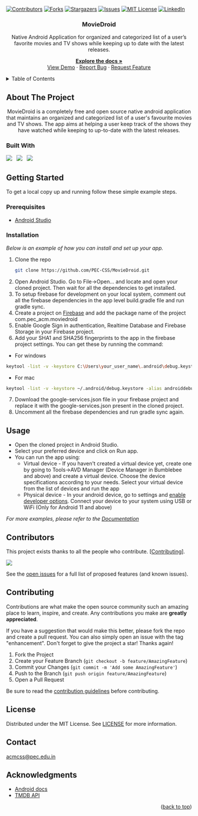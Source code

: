 <div id="top"></div>

<!-- PROJECT SHIELDS -->
[![Contributors][contributors-shield]][contributors-url]
[![Forks][forks-shield]][forks-url]
[![Stargazers][stars-shield]][stars-url]
[![Issues][issues-shield]][issues-url]
[![MIT License][license-shield]][license-url]
[![LinkedIn][linkedin-shield]][linkedin-url]

<!-- PROJECT LOGO -->
<div align="center">
  <h3 align="center">MovieDroid</h3>

  <p align="center">
    <p>Native Android Application for organized and categorized list of a user’s favorite movies and TV shows while keeping up to date with the latest releases.</p> 
    
  <a href="https://github.com/PEC-CSS/MovieDroid"><strong>Explore the docs »</strong></a>
    <br />
    <a href="https://github.com/PEC-CSS/MovieDroid">View Demo</a>
    ·
    <a href="https://github.com/PEC-CSS/MovieDroid/issues">Report Bug</a>
    ·
    <a href="https://github.com/PEC-CSS/MovieDroid/issues">Request Feature</a>
  </p>
</div>


<!-- TABLE OF CONTENTS -->
<details>
  <summary>Table of Contents</summary>
  <ol>
    <li>
        <a href="#about-the-project">About The Project</a>
        <ul>
          <li><a href="#built-with">Built With</a></li>
        </ul>
      </li>
      <li>
        <a href="#getting-started">Getting Started</a>
        <ul>
          <li><a href="#prerequisites">Prerequisites</a></li>
          <li><a href="#installation">Installation</a></li>
        </ul>
      </li>
      <li><a href="#usage">Usage</a></li>
<!--       <li><a href="#roadmap">Roadmap</a></li> -->
      <li><a href="#contributing">Contributing</a></li>
      <li><a href="#license">License</a></li>
      <li><a href="#contact">Contact</a></li>
      <li><a href="#acknowledgments">Acknowledgments</a></li>
  </ol>
</details>



<!-- ABOUT THE PROJECT -->
## About The Project

<p align='middle'>
  <!-- <img src='assets/loginScreen.gif' alt='Login Screen' width='200' />
  <img src='assets/stockScreenAndWatchlist.gif' alt='Stock Screen and Watchlist' width='200' />
  <img src='assets/aboutAndProfileScreen.gif' alt='About and Profile Screen' width='200' />
  <img src='assets/searchScreen.gif' alt='Search Screen' width='200' /> -->
  MovieDroid is a completely free and open source native android application that maintains an organized and categorized list of a user's favourite movies and TV shows. The app aims at helping a user keep track of the shows they have watched while keeping to up-to-date with the latest releases.
</p>


### Built With
<a href="https://www.java.com/en/"><img src="https://img.shields.io/badge/Java-ED8B00?style=for-the-badge&logo=java&logoColor=white"  ></a> &nbsp; 
<a href="https://kotlinlang.org/"><img src="https://img.shields.io/badge/Kotlin-0095D5?&style=for-the-badge&logo=kotlin&logoColor=white" /></a> &nbsp; 
<a href="https://firebase.google.com/"><img src="https://img.shields.io/badge/firebase-ffca28?style=for-the-badge&logo=firebase&logoColor=black" /></a>



<!-- GETTING STARTED -->
## Getting Started

To get a local copy up and running follow these simple example steps.

### Prerequisites

* [Android Studio](https://developer.android.com/studio)

### Installation

_Below is an example of how you can install and set up your app._

<!-- 1. Get a free API Key at [https://example.com](https://example.com) -->
1. Clone the repo
   ```sh
   git clone https://github.com/PEC-CSS/MovieDroid.git
   ```
2. Open Android Studio. Go to File->Open... and locate and open your cloned project. Then wait for all the dependencies to get installed.
3. To setup firebase for development on your local system, comment out all the firebase dependencies in the app level build.gradle file and run gradle sync.
4. Create a project on [Firebase](https://console.firebase.google.com/u/0/) and add the package name of the project com.pec_acm.moviedroid
5. Enable Google Sign in authentication, Realtime Database and Firebase Storage in your Firebase project.
6. Add your SHA1 and SHA256 fingerprints to the app in the firebase project settings. You can get these by running the command:
  - For windows
  ```sh
keytool -list -v -keystore C:\Users\your_user_name\.android\debug.keystore -alias androiddebugkey -storepass android -keypass android
```
  - For mac
  ```sh
keytool -list -v -keystore ~/.android/debug.keystore -alias androiddebugkey -storepass android -keypass android
```
7. Download the google-services.json file in your firebase project and replace it with the google-services.json present in the cloned project.
8. Uncomment all the firebase dependencies and run gradle sync again.
<!-- 4. Enter your API in `config.js`
   ```js
   const API_KEY = 'ENTER YOUR API';
   ``` -->


<!-- USAGE EXAMPLES -->
## Usage

- Open the cloned project in Android Studio.
- Select your preferred device and click on Run app.
- You can run the app using:
  - Virtual device - If you haven't created a virtual device yet, create one by going to Tools->AVD Manager (Device Manager in Bumblebee and above) and create a virtual device. Choose the device specifications according to your needs.
Select your virtual device from the list of devices and run the app
  - Physical device -  In your android device, go to settings and [enable developer options](https://developer.android.com/studio/debug/dev-options#enable).
Connect your device to your system using USB or WiFi (Only for Android 11 and above) 

_For more examples, please refer to the [Documentation](https://developer.android.com/docs)_



<!-- ROADMAP -->
<!-- ## Roadmap
- [x] Add Changelog
- [x] Add back to top links
- [ ] Add Additional Templates w/ Examples
- [ ] Add "components" document to easily copy & paste sections of the readme
- [ ] Multi-language Support
    - [ ] Chinese
    - [ ] Spanish -->
<!-- CONTRIBUTORS -->
## Contributors
This project exists thanks to all the people who contribute. [<a href="#contributing">Contributing</a>].

<a href="https://github.com/PEC-CSS/MovieDroid/graphs/contributors">
  <img src="https://contrib.rocks/image?repo=PEC-CSS/MovieDroid" />
</a>

See the [open issues](https://github.com/PEC-CSS/MovieDroid/issues) for a full list of proposed features (and known issues).



<!-- CONTRIBUTING -->
## Contributing

Contributions are what make the open source community such an amazing place to learn, inspire, and create. Any contributions you make are **greatly appreciated**.

If you have a suggestion that would make this better, please fork the repo and create a pull request. You can also simply open an issue with the tag "enhancement".
Don't forget to give the project a star! Thanks again!

1. Fork the Project
2. Create your Feature Branch (`git checkout -b feature/AmazingFeature`)
3. Commit your Changes (`git commit -m 'Add some AmazingFeature'`)
4. Push to the Branch (`git push origin feature/AmazingFeature`)
5. Open a Pull Request

Be sure to read the [contribution guidelines](CONTRIBUTING.md) before contributing.


<!-- LICENSE -->
## License

Distributed under the MIT License. See [LICENSE](LICENSE) for more information.

<!-- CONTACT -->
## Contact
acmcss@pec.edu.in

<!-- ACKNOWLEDGMENTS -->
## Acknowledgments
* [Android docs](https://developer.android.com/docs)
* [TMDB API](https://developers.themoviedb.org/3)

<p align="right">(<a href="#top">back to top</a>)</p>




<!-- MARKDOWN LINKS & IMAGES -->
<!-- https://www.markdownguide.org/basic-syntax/#reference-style-links -->
[contributors-shield]: https://img.shields.io:/github/contributors/PEC-CSS/MovieDroid?style=for-the-badge
[contributors-url]: https://github.com/PEC-CSS/MovieDroid/graphs/contributors
[forks-shield]: https://img.shields.io/github/forks/PEC-CSS/MovieDroid?style=for-the-badge
[forks-url]: https://github.com/PEC-CSS/MovieDroid/network/members
[stars-shield]: https://img.shields.io/github/stars/PEC-CSS/MovieDroid?style=for-the-badge
[stars-url]: https://github.com/PEC-CSS/MovieDroid/stargazers
[issues-shield]: https://img.shields.io/github/issues/PEC-CSS/MovieDroid?style=for-the-badge
[issues-url]: https://github.com/PEC-CSS/MovieDroid/issues
[license-shield]: https://img.shields.io/github/license/PEC-CSS/MovieDroid?style=for-the-badge
[license-url]: https://github.com/PEC-CSS/MovieDroid/blob/main/LICENSE
[linkedin-shield]: https://img.shields.io/badge/-LinkedIn-black.svg?style=for-the-badge&logo=linkedin&colorB=555
[linkedin-url]: https://in.linkedin.com/company/pec-acm-student-chapter
[product-screenshot-loginScreen]: assets/loginScreen.gif
[product-screenshot-stockScreenAndWatchlist]: assets/stockScreenAndWatchlist.gif
[product-screenshot-aboutAndProfileScreen]: assets/aboutAndProfileScreen.gif
[product-screenshot-searchScreen]: assets/searchScreen.gif
